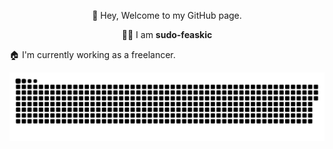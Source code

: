 <p align="center">👋 Hey, Welcome to my GitHub page.</p>
<p align="center">👨‍💻 I am <b>sudo-feaskic</b></p>
<palign="center">🏠 I'm currently working as a freelancer.</p>
<p align="center">
  <picture>
    <source media="(prefers-color-scheme: dark)" srcset="https://raw.githubusercontent.com/sudo-feaskic/sudo-feaskic/snake/github-contribution-grid-snake-dark.svg">
    <source media="(prefers-color-scheme: light)" srcset="https://raw.githubusercontent.com/sudo-feaskic/sudo-feaskic/snake/github-contribution-grid-snake.svg">
    <img alt="contribution snake" src="https://raw.githubusercontent.com/sudo-feaskic/sudo-feaskic/snake/github-contribution-grid-snake.svg">
  </picture>
